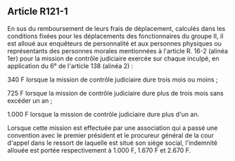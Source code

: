 Article R121-1
----
En sus du remboursement de leurs frais de déplacement, calculés dans les
conditions fixées pour les déplacements des fonctionnaires du groupe II, il est
alloué aux enquêteurs de personnalité et aux personnes physiques ou
représentants des personnes morales mentionnées à l'article R. 16-2 (alinéa 1er)
pour la mission de contrôle judiciaire exercée sur chaque inculpé, en
application du 6° de l'article 138 (alinéa 2) :

340 F lorsque la mission de contrôle judiciaire dure trois mois ou moins ;

725 F lorsque la mission de contrôle judiciaire dure plus de trois mois sans
excéder un an ;

1.000 F lorsque la mission de contrôle judiciaire dure plus d'un an.

Lorsque cette mission est effectuée par une association qui a passé une
convention avec le premier président et le procureur général de la cour d'appel
dans le ressort de laquelle est situé son siège social, l'indemnité allouée est
portée respectivement à 1.000 F, 1.670 F et 2.670 F.
